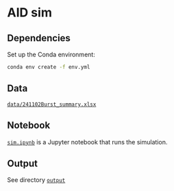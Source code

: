 # AID sim

## Dependencies

Set up the Conda environment:

```bash
conda env create -f env.yml
```

## Data

[`data/241102Burst_summary.xlsx`](data/241102Burst_summary.xlsx)

## Notebook

[`sim.ipynb`](sim.ipynb) is a Jupyter notebook that runs the simulation.

## Output

See directory [`output`](output/)